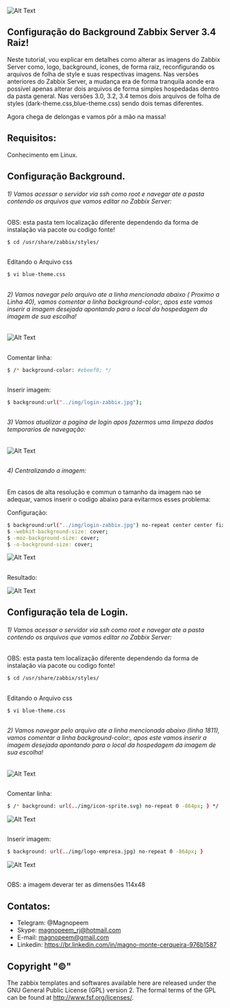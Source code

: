 


![Alt Text](https://github.com/MagnoMonteCerqueira/Zabbix/blob/master/Zabbix_3.2/src/img/zabbix.jpg)

## Configuração do Background Zabbix Server 3.4 Raiz!

Neste tutorial, vou explicar em detalhes como alterar as imagens do Zabbix Server como, logo, background, ícones, de forma raiz, reconfigurando os arquivos de folha de style e suas respectivas imagens.
Nas versões anteriores do Zabbix Server, a mudança era de forma tranquila aonde era possível apenas alterar dois arquivos de forma simples hospedadas dentro da pasta general.
Nas versões 3.0, 3.2, 3.4 temos dois arquivos de folha de styles (dark-theme.css,blue-theme.css) sendo dois temas diferentes.

Agora chega de delongas e vamos pôr a mão na massa!

## Requisitos:

Conhecimento em Linux.


## Configuração Background.

###### 1) Vamos acessar o servidor via ssh como root e navegar ate a pasta contendo os arquivos que vamos editar no Zabbix Server:
OBS: esta pasta tem localização diferente dependendo da forma de instalação via pacote ou codigo fonte!

```sh
$ cd /usr/share/zabbix/styles/
```
##
Editando o Arquivo css
```sh
$ vi blue-theme.css
```
##
###### 2) Vamos navegar pelo arquivo ate a linha mencionada abaixo ( Proximo a Linha 40), vamos comentar a linha background-color:, apos este vamos inserir a imagem desejada apontando para o local da hospedagem da imagem de sua escolha! 

![Alt Text](https://github.com/MagnoMonteCerqueira/Zabbix/blob/master/Dicas_e_Truques/src/img/Zabbix_Server/Background/background-01.PNG)

##
Comentar linha:
```sh
$ /* background-color: #ebeef0; */
```
##
Inserir imagem:

```sh
$ background:url("../img/login-zabbix.jpg");
```

##
###### 3) Vamos atualizar a pagina de login apos fazermos uma limpeza dados temporarios de navegação: 

![Alt Text](https://github.com/MagnoMonteCerqueira/Zabbix/blob/master/Dicas_e_Truques/src/img/Zabbix_Server/Background/background-02.PNG)

##
###### 4) Centralizando a imagem:
Em casos de alta resolução e commun o tamanho da imagem nao se adequar, vamos inserir o codigo abaixo para evitarmos esses problema:

Configuração:
```sh
$ background:url("../img/login-zabbix.jpg") no-repeat center center fixed;
$ -webkit-background-size: cover;
$ -moz-background-size: cover;
$ -o-background-size: cover;
```
![Alt Text](https://github.com/MagnoMonteCerqueira/Zabbix/blob/master/Dicas_e_Truques/src/img/Zabbix_Server/Background/background-05.PNG)
##

Resultado:

![Alt Text](https://github.com/MagnoMonteCerqueira/Zabbix/blob/master/Dicas_e_Truques/src/img/Zabbix_Server/Background/background-04.PNG)

## Configuração tela de Login.

###### 1) Vamos acessar o servidor via ssh como root e navegar ate a pasta contendo os arquivos que vamos editar no Zabbix Server:
OBS: esta pasta tem localização diferente dependendo da forma de instalação via pacote ou codigo fonte!

```sh
$ cd /usr/share/zabbix/styles/
```
##
Editando o Arquivo css
```sh
$ vi blue-theme.css
```

##
###### 2) Vamos navegar pelo arquivo ate a linha mencionada abaixo (linha 1811), vamos comentar a linha background-color:, apos este vamos inserir a imagem desejada apontando para o local da hospedagem da imagem de sua escolha! 

![Alt Text](https://github.com/MagnoMonteCerqueira/Zabbix/blob/master/Dicas_e_Truques/src/img/Zabbix_Server/Background/background-06.PNG)

##
Comentar linha:
```sh
$ /* background: url(../img/icon-sprite.svg) no-repeat 0 -864px; } */
```
![Alt Text](https://github.com/MagnoMonteCerqueira/Zabbix/blob/master/Dicas_e_Truques/src/img/Zabbix_Server/Background/background-07.PNG)

##
Inserir imagem:

```sh
$ background: url(../img/logo-empresa.jpg) no-repeat 0 -864px; }
```
![Alt Text](https://github.com/MagnoMonteCerqueira/Zabbix/blob/master/Dicas_e_Truques/src/img/Zabbix_Server/Background/background-08.PNG)

##

OBS: a imagem deverar ter as dimensões 114x48

## Contatos:


* Telegram: @Magnopeem
* Skype: magnopeem_rj@hotmail.com
* E-mail: magnopeem@gmail.com
* Linkedin: https://br.linkedin.com/in/magno-monte-cerqueira-976b1587





## Copyright "©"  

The zabbix templates and softwares available here are released under the GNU General Public License (GPL) version 2. The formal terms of the GPL can be found at http://www.fsf.org/licenses/.








<b/>
